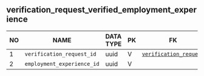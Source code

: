 
verification_request_verified_employment_experience
----------------------------


NO | NAME | DATA TYPE | PK | FK | COMMENTS
---|------|-----------|----|----|-------------------
1|`verification_request_id` | uuid | V | [`verification_request`](verification_request.md) | 
2|`employment_experience_id` | uuid | V |  | 
